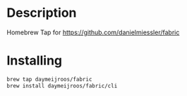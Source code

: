 # Description
Homebrew Tap for https://github.com/danielmiessler/fabric

# Installing
```bash
brew tap daymeijroos/fabric
brew install daymeijroos/fabric/cli
```
